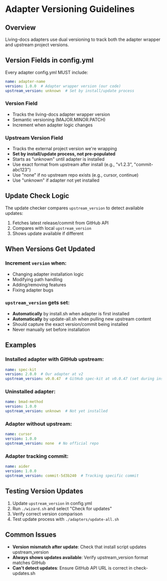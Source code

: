 # Adapter Versioning Guidelines

## Overview
Living-docs adapters use dual versioning to track both the adapter wrapper and upstream project versions.

## Version Fields in config.yml

Every adapter config.yml MUST include:
```yaml
name: adapter-name
version: 1.0.0  # Adapter wrapper version (our code)
upstream_version: unknown  # Set by install/update process
```

### Version Field
- Tracks the living-docs adapter wrapper version
- Semantic versioning (MAJOR.MINOR.PATCH)
- Increment when adapter logic changes

### Upstream Version Field
- Tracks the external project version we're wrapping
- **Set by install/update process, not pre-populated**
- Starts as "unknown" until adapter is installed
- Use exact format from upstream after install (e.g., "v1.2.3", "commit-abc123")
- Use "none" if no upstream repo exists (e.g., cursor, continue)
- Use "unknown" if adapter not yet installed

## Update Check Logic

The update checker compares `upstream_version` to detect available updates:
1. Fetches latest release/commit from GitHub API
2. Compares with local `upstream_version`
3. Shows update available if different

## When Versions Get Updated

### Increment `version` when:
- Changing adapter installation logic
- Modifying path handling
- Adding/removing features
- Fixing adapter bugs

### `upstream_version` gets set:
- **Automatically** by install.sh when adapter is first installed
- **Automatically** by update-all.sh when pulling new upstream content
- Should capture the exact version/commit being installed
- Never manually set before installation

## Examples

### Installed adapter with GitHub upstream:
```yaml
name: spec-kit
version: 2.0.0  # Our adapter at v2
upstream_version: v0.0.47  # GitHub spec-kit at v0.0.47 (set during install)
```

### Uninstalled adapter:
```yaml
name: bmad-method
version: 1.0.0
upstream_version: unknown  # Not yet installed
```

### Adapter without upstream:
```yaml
name: cursor
version: 1.0.0
upstream_version: none  # No official repo
```

### Adapter tracking commit:
```yaml
name: aider
version: 1.0.0
upstream_version: commit-5d3b240  # Tracking specific commit
```

## Testing Version Updates

1. Update `upstream_version` in config.yml
2. Run `./wizard.sh` and select "Check for updates"
3. Verify correct version comparison
4. Test update process with `./adapters/update-all.sh`

## Common Issues

- **Version mismatch after update**: Check that install script updates upstream_version
- **Always shows updates available**: Verify upstream_version format matches GitHub
- **Can't detect updates**: Ensure GitHub API URL is correct in check-updates.sh